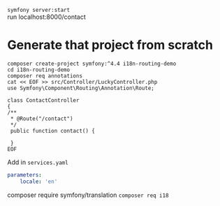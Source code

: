 

`symfony server:start`  
run localhost:8000/contact



# Generate that project from scratch
```shell script
composer create-project symfony:^4.4 i18n-routing-demo
cd i18n-routing-demo
composer req annotations
cat << EOF >> src/Controller/LuckyController.php
use Symfony\Component\Routing\Annotation\Route;
      
class ContactController
{
/**
 * @Route("/contact")
 */
 public function contact() {
       
 }
EOF
```
Add in `services.yaml`
```yaml
parameters:
    locale: 'en'
```
composer require symfony/translation
`composer req i18` 

